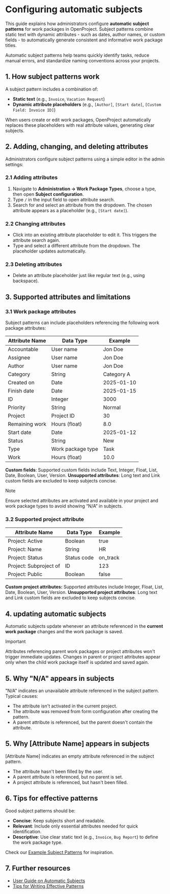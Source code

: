 # Configuring automatic subjects

This guide explains how administrators configure **automatic subject patterns** for work packages in OpenProject. Subject patterns combine static text with dynamic attributes - such as dates, author names, or custom fields - to automatically generate consistent and informative work package titles.

Automatic subject patterns help teams quickly identify tasks, reduce manual errors, and standardize naming conventions across your projects.



## 1. How subject patterns work

A subject pattern includes a combination of:

- **Static text** (e.g., `Invoice`, `Vacation Request`)
- **Dynamic attribute placeholders** (e.g., `[Author]`, `[Start date]`, `[Custom Field: Invoice ID]`)

When users create or edit work packages, OpenProject automatically replaces these placeholders with real attribute values, generating clear subjects.



## 2. Adding, changing, and deleting attributes

Administrators configure subject patterns using a simple editor in the admin settings:

### 2.1 Adding attributes

1. Navigate to **Administration → Work Package Types**, choose a type, then open **Subject configuration**.
2. Type `/` in the input field to open attribute search.
3. Search for and select an attribute from the dropdown. The chosen attribute appears as a placeholder (e.g., `[Start date]`).

### 2.2 Changing attributes

- Click into an existing attribute placeholder to edit it. This triggers the attribute search again.
- Type and select a different attribute from the dropdown. The placeholder updates automatically.

### 2.3 Deleting attributes

- Delete an attribute placeholder just like regular text (e.g., using backspace).



## 3. Supported attributes and limitations

### 3.1 Work package attributes

Subject patterns can include placeholders referencing the following work package attributes:

| Attribute Name | Data Type         | Example    |
| -- | -- | - |
| Accountable    | User name         | Jon Doe    |
| Assignee       | User name         | Jon Doe    |
| Author         | User name         | Jon Doe    |
| Category       | String            | Category A |
| Created on     | Date              | 2025-01-10 |
| Finish date    | Date              | 2025-01-15 |
| ID             | Integer           | 3000       |
| Priority       | String            | Normal     |
| Project        | Project ID        | 30         |
| Remaining work | Hours (float)     | 8.0        |
| Start date     | Date              | 2025-01-12 |
| Status         | String            | New        |
| Type           | Work package type | Task       |
| Work           | Hours (float)     | 10.0       |

**Custom fields**: Supported custom fields include Text, Integer, Float, List, Date, Boolean, User, Version.
**Unsupported attributes**: Long text and Link custom fields are excluded to keep subjects concise.

> [!NOTE] 
> Ensure selected attributes are activated and available in your project and work package types to avoid showing “N/A” in subjects.


### 3.2 Supported project attribute

| Attribute Name         | Data Type   | Example  |
| - | -- | -- |
| Project: Active        | Boolean     | true     |
| Project: Name          | String      | HR       |
| Project: Status        | Status code | on_track |
| Project: Subproject of | ID          | 123      |
| Project: Public        | Boolean     | false    |

**Custom project attributes:** Supported attributes include Integer, Float, List, Date, Boolean, User, Version.
**Unsupported project attributes**: Long text and Link custom fields are excluded to keep subjects concise.




## 4. updating automatic subjects

Automatic subjects update whenever an attribute referenced in the **current work package** changes and the work package is saved.

> [!IMPORTANT] 
> Attributes referencing parent work packages or project attributes won't trigger immediate updates. Changes in parent or project attributes appear only when the child work package itself is updated and saved again.



## 5. Why "N/A" appears in subjects

"N/A" indicates an unavailable attribute referenced in the subject pattern. Typical causes:

- The attribute isn't activated in the current project.
- The attribute was removed from form configuration after creating the pattern.
- A parent attribute is referenced, but the parent doesn't contain the attribute.



## 5. Why [Attribute Name] appears in subjects

[Attribute Name] indicates an empty attribute referenced in the subject pattern.

- The attribute hasn't been filled by the user.
- A parent attribute is referenced, but no parent is set.
- A project attribute is referenced, but hasn't been filled.


## 6. Tips for effective patterns

Good subject patterns should be:

- **Concise**: Keep subjects short and readable.
- **Relevant**: Include only essential attributes needed for quick identification.
- **Descriptive**: Use clear static text (e.g., `Invoice`, `Bug Report`) to define the work package type.

Check our [Example Subject Patterns](#) for inspiration.



## 7. Further resources

- [User Guide on Automatic Subjects](#)
- [Tips for Writing Effective Patterns](#)

